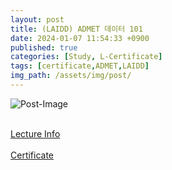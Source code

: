 ```yaml
---
layout: post
title: (LAIDD) ADMET 데이터 101
date: 2024-01-07 11:54:33 +0900
published: true
categories: [Study, L-Certificate]
tags: [certificate,ADMET,LAIDD]
img_path: /assets/img/post/
---
```


![Post-Image](CERTIFICATE-ADMET.png)
<br><br>

[Lecture Info](https://www.laidd.org/local/ubonline/view.php?id=267&group=1&returnurl=aHR0cHM6Ly93d3cubGFpZGQub3JnL2xvY2FsL3Vib25saW5lL2luZGV4LnBocD9vcmRlcnR5cGU9cmNfZCZncm91cD0xJmtleXdvcmQ9QURNRVQmZW5yb2xfc3RhcnQ9JmVucm9sX2VuZD0mc3R1ZHlfc3RhcnQ9JnN0dWR5X2VuZD0mcmVjb21tZW5kLW9ub2ZmPTA=)
<br><br>
[Certificate](https://www.laidd.org/local/ubonline/view.php?id=267&group=1&returnurl=aHR0cHM6Ly93d3cubGFpZGQub3JnL2xvY2FsL3Vib25saW5lL2luZGV4LnBocD9vcmRlcnR5cGU9cmNfZCZncm91cD0xJmtleXdvcmQ9QURNRVQmZW5yb2xfc3RhcnQ9JmVucm9sX2VuZD0mc3R1ZHlfc3RhcnQ9JnN0dWR5X2VuZD0mcmVjb21tZW5kLW9ub2ZmPTA=)